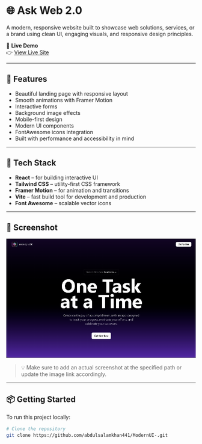 # 🌐 Ask Web 2.0

A modern, responsive website built to showcase web solutions, services, or a brand using clean UI, engaging visuals, and responsive design principles.

🔗 **Live Demo**  
👉 [View Live Site](https://askweb20.netlify.app)

---

## 🚀 Features

- Beautiful landing page with responsive layout  
- Smooth animations with Framer Motion  
- Interactive forms  
- Background image effects  
- Mobile-first design  
- Modern UI components  
- FontAwesome icons integration  
- Built with performance and accessibility in mind

---

## 🧰 Tech Stack

- **React** – for building interactive UI  
- **Tailwind CSS** – utility-first CSS framework  
- **Framer Motion** – for animation and transitions  
- **Vite** – fast build tool for development and production  
- **Font Awesome** – scalable vector icons  

---

## 📸 Screenshot

![Screenshot of Ask Web 2.0](public/assets/screenshot.png)  
> 💡 Make sure to add an actual screenshot at the specified path or update the image link accordingly.

---

## 📦 Getting Started

To run this project locally:

```bash
# Clone the repository
git clone https://github.com/abdulsalamkhan441/ModernUI-.git

